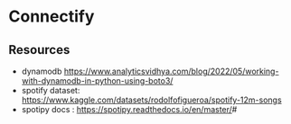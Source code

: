 # Connectify

## Resources

- dynamodb <https://www.analyticsvidhya.com/blog/2022/05/working-with-dynamodb-in-python-using-boto3/>
- spotify dataset: <https://www.kaggle.com/datasets/rodolfofigueroa/spotify-12m-songs>
- spotipy docs : <https://spotipy.readthedocs.io/en/master/>#
